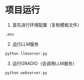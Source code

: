 # 项目运行

1. 首先进行环境配置（复制模板文件）

```
.env
```

2. 运行LLM服务

```
python llmserver.py
```

3. 运行GRADIO（会调用LLM服务）

```
python webserver.py 
```